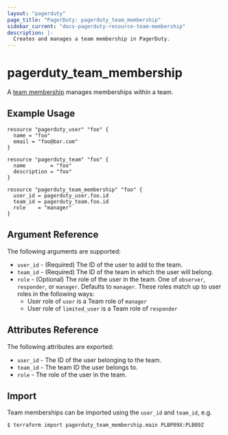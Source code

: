 ```yaml
---
layout: "pagerduty"
page_title: "PagerDuty: pagerduty_team_membership"
sidebar_current: "docs-pagerduty-resource-team-membership"
description: |-
  Creates and manages a team membership in PagerDuty.
---
```


# pagerduty_team_membership

A [team membership](https://v2.developer.pagerduty.com/v2/page/api-reference#!/Teams/put_teams_id_users_user_id) manages memberships within a team.

## Example Usage

```hcl
resource "pagerduty_user" "foo" {
  name = "foo"
  email = "foo@bar.com"
}

resource "pagerduty_team" "foo" {
  name        = "foo"
  description = "foo"
}

resource "pagerduty_team_membership" "foo" {
  user_id = pagerduty_user.foo.id
  team_id = pagerduty_team.foo.id
  role    = "manager"
}
```

## Argument Reference

The following arguments are supported:

  * `user_id` - (Required) The ID of the user to add to the team.
  * `team_id` - (Required) The ID of the team in which the user will belong.
  * `role`    - (Optional) The role of the user in the team. One of `observer`, `responder`, or `manager`. Defaults to `manager`. These roles match up to user roles in the following ways:
    * User role of `user` is a Team role of `manager`
    * User role of `limited_user` is a Team role of `responder`

## Attributes Reference

The following attributes are exported:

  * `user_id` - The ID of the user belonging to the team.
  * `team_id` - The team ID the user belongs to.
  * `role`    - The role of the user in the team.


## Import

Team memberships can be imported using the `user_id` and `team_id`, e.g.

```
$ terraform import pagerduty_team_membership.main PLBP09X:PLB09Z
```
